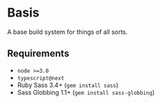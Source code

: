 # Basis
A base build system for things of all sorts.

## Requirements
- `node >=3.0`
- `typescript@next`
- Ruby Sass 3.4+ (`gem install sass`)
- Sass Globbing 1.1+ (`gem install sass-globbing`)